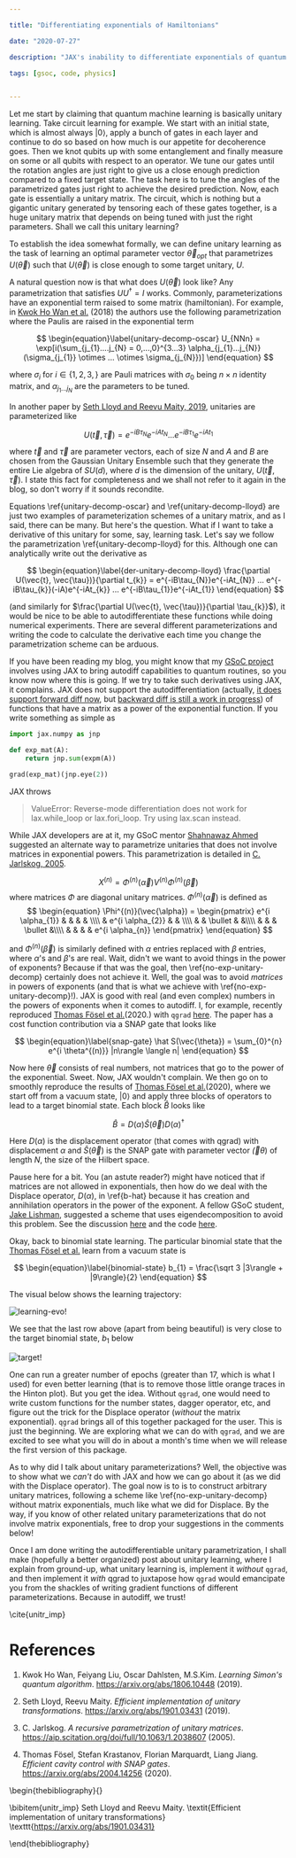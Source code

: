```yaml
---

title: "Differentiating exponentials of Hamiltonians"

date: "2020-07-27"

description: "JAX's inability to differentiate exponentials of quantum hamiltonians and ways around it"

tags: [gsoc, code, physics]


---
```


Let me start by claiming that quantum machine learning is basically unitary learning. Take circuit learning for example. We start with an initial state, which is almost always $| 0 \rangle$, apply a bunch of gates in each layer and continue to do so based on how much is our appetite for decoherence goes. Then we knot qubits up with some entanglement and finally measure on some or all qubits with respect to an operator. We tune our gates until the rotation angles are just right to give us a close enough prediction compared to a fixed target state. The task here is to tune the angles of the parametrized gates just right to achieve the desired prediction. Now, each gate is essentially a unitary matrix. The circuit, which is nothing but a gigantic unitary generated by tensoring each of these gates together, is a huge unitary matrix that depends on being tuned with just the right parameters. Shall we call this unitary learning?

To establish the idea somewhat formally, we can define unitary learning as the task of learning an optimal parameter vector $\vec{\theta}_{opt}$ that parametrizes $U(\vec{\theta})$ such that $U(\vec{\theta})$ is close enough to some target unitary, $U$.

A natural question now is that what does $U(\vec{\theta})$ look like? Any parametrization that satisfies $U U^{\dagger} = I$ works. Commonly, parameterizations have an exponential term raised to some matrix (hamiltonian). For example, in [Kwok Ho Wan et al.](https://arxiv.org/abs/1806.10448) (2018) the authors use the following parametrization where the Paulis are raised in the exponential term

$$
        \begin{equation}\label{unitary-decomp-oscar}
            U_{NNn} = \exp[i(\sum_{j_{1}....j_{N} = 0,...,0}^{3...3} \alpha_{j_{1}...j_{N}} (\sigma_{j_{1}} \otimes ... \otimes \sigma_{j_{N}})]
        \end{equation}
$$

where $\sigma_{i}$ for $i \in \{1, 2, 3,\}$ are Pauli matrices with $\sigma_{0}$ being $n \times n$ identity matrix, and  $\alpha_{j_{1}...j_{N}}$ are the parameters to be tuned.

In another paper by [Seth Lloyd and Reevu Maity, 2019](https://arxiv.org/abs/1901.03431), unitaries are parameterized like

$$
        \begin{equation}\label{unitary-decomp-lloyd}
            U(\vec{t}, \vec{\tau}) = e^{-iB\tau_{N}}e^{-iAt_{N}} ... e^{-iB\tau_{1}}e^{-iAt_{1}}
        \end{equation}
$$

where $\vec{t}$ and $\vec{\tau}$ are parameter vectors, each of size $N$ and $A$ and $B$ are chosen from the Gaussian Unitary Ensemble such that they generate the entire Lie algebra of $SU(d)$, where $d$ is the dimension of the unitary, $U(\vec{t}, \vec{\tau})$. I state this fact for completeness and we shall not refer to it again in the blog, so don't worry if it sounds recondite.

Equations \ref{unitary-decomp-oscar} and \ref{unitary-decomp-lloyd} are just two examples of parameterization schemes of a unitary matrix, and as I said, there can be many. But here's the question. What if I want to take a derivative of this unitary for some, say, learning task. Let's say we follow the parametrization \ref{unitary-decomp-lloyd} for this. Although one can analytically write out the derivative as

$$
    \begin{equation}\label{der-unitary-decomp-lloyd}
        \frac{\partial U(\vec{t}, \vec{\tau})}{\partial t_{k}} = e^{-iB\tau_{N}}e^{-iAt_{N}} ... e^{-iB\tau_{k}}(-iA)e^{-iAt_{k}} ... e^{-iB\tau_{1}}e^{-iAt_{1}}
    \end{equation}
$$

(and similarly for $\frac{\partial U(\vec{t}, \vec{\tau})}{\partial \tau_{k}}$), it would be nice to be able to autodifferentiate these functions while doing numerical experiments. There are several different parameterizations and writing the code to calculate the derivative each time you change the parametrization scheme can be arduous.

If you have been reading my blog, you might know that my [GSoC project](https://araza6.github.io/posts/welcome-gsoc/) involves using JAX to bring autodiff capabilities to quantum routines, so you know now where this is going. If we try to take such derivatives using JAX, it complains. JAX does not support the autodifferentiation (actually, [it does support forward diff now](https://github.com/google/jax/pull/2062), but [backward diff is still a work in progress](https://github.com/google/jax/issues/3447)) of functions that have a matrix as a power of the exponential function. If you write something as simple as 

```python
import jax.numpy as jnp

def exp_mat(A):
    return jnp.sum(expm(A))

grad(exp_mat)(jnp.eye(2))
```

JAX throws 

> ValueError: Reverse-mode differentiation does not work for lax.while_loop or lax.fori_loop. Try using lax.scan instead.

While JAX developers are at it, my GSoC mentor [Shahnawaz Ahmed](http://sahmed.in/) suggested an alternate way to parametrize unitaries that does not involve matrices in exponential powers. This parametrization is detailed in [C. Jarlskog, 2005](https://aip.scitation.org/doi/full/10.1063/1.2038607). 

$$
    \begin{equation}\label{no-exp-unitary-decomp}
        X^{(n)}=\Phi^{(n)}(\vec{\alpha}) V^{(n)} \Phi^{(n)}(\vec{\beta})
    \end{equation}
$$
where matrices $\Phi$ are diagonal unitary matrices. $\Phi^{(n)}(\vec{\alpha})$ is 
defined as
$$
    \begin{equation}
       \Phi^{(n)}(\vec{\alpha}) = \begin{pmatrix}
        e^{i \alpha_{1}} &  &  & & \\\\
        & e^{i \alpha_{2}} &  & \\\\
        & & \bullet & &\\\\
        & & & \bullet &\\\\
        & & & & e^{i \alpha_{n}}
        \end{pmatrix}
    \end{equation}
$$

and $\Phi^{(n)}(\vec{\beta})$ is similarly defined with $\alpha$ entries replaced with $\beta$ entries, where $\alpha$'s and $\beta$'s are real. Wait, didn't we want to avoid things in the power of exponents? Because if that was the goal, then \ref{no-exp-unitary-decomp} certainly does not achieve it. Well, the goal was to avoid _matrices_ in powers of exponents (and that is what we achieve with \ref{no-exp-unitary-decomp}!). JAX is good with real (and even complex) numbers in the powers of exponents when it comes to autodiff. I, for example, recently reproduced [Thomas Fösel et al.](https://arxiv.org/abs/2004.14256)(2020.) with `qgrad` [here](https://github.com/qgrad/qgrad/blob/15e22d91a713370950bdf82975f40df2dc208629/examples/Efficient%20Cavity%20Control%20with%20SNAP%20Gates.ipynb). The paper has a cost function contribution via a SNAP gate that looks like

$$
    \begin{equation}\label{snap-gate}
        \hat S(\vec{\theta}) = \sum_{0}^{n} e^{i \theta^{(n)}} |n\rangle \langle n|
    \end{equation}
$$

Now here $\vec{\theta}$ consists of real numbers, not matrices that go to the power of the exponential. Sweet. Now, JAX wouldn't complain. We then go on to smoothly reproduce the results of [Thomas Fösel et al.](https://arxiv.org/abs/2004.14256)(2020), where we start off from a vacuum state, $|0\rangle$ and apply three blocks of operators to lead to a target binomial state. Each block $\hat B$ looks like

$$
    \begin{equation}\label{b-hat}
        \hat B = D(\alpha) \hat S(\vec \theta) D(\alpha)^{\dagger}
    \end{equation}
$$

Here $D(\alpha)$ is the displacement operator (that comes with qgrad) with displacement $\alpha$ and $\hat S(\vec \theta)$ is the SNAP gate with parameter vector $\vec(\theta)$ of length $N$, the size of the Hilbert space.

Pause here for a bit. You (an astute reader?) might have noticed that if matrices are not allowed in exponentials, then how do we deal with the Displace operator, $D(\alpha)$, in \ref{b-hat} because it has creation and annihilation operators in the power of the exponent. A fellow GSoC student, [Jake Lishman](https://www.binhbar.com/), suggested a scheme that uses eigendecomposition to avoid this problem. See the discussion [here](https://github.com/qutip/qutip/issues/1293) and the code [here](https://github.com/qgrad/qgrad/pull/40/files#diff-f4efe7df59e522f0af04e2077c52003d).

Okay, back to binomial state learning. The particular binomial state that the [Thomas Fösel et al.](https://arxiv.org/abs/2004.14256) learn from a vacuum state is 

$$
    \begin{equation}\label{binomial-state}
        b_{1} = \frac{\sqrt 3 |3\rangle + |9\rangle}{2}
    \end{equation}
$$

The visual below shows the learning trajectory:

![learning-evo!](/images/Hamiltonian_Differentiation/learning-evo.png) 

We see that the last row above (apart from being beautiful) is very close to the target binomial state, $b_{1}$ below

![target!](/images/Hamiltonian_Differentiation/target-state.png) 

One can run a greater number of epochs (greater than $17$, which is what I used) for even better learning (that is to remove those little orange traces in the Hinton plot). But you get the idea. Without `qgrad`, one would need to write custom functions for the number states, dagger operator, etc, and figure out the trick for the Displace operator (_without_ the matrix exponential). `qgrad` brings all of this together packaged for the user. This is just the beginning. We are exploring what we can do with `qgrad`, and we are excited to see what you will do in about a month's time when we will release the first version of this package. 

As to why did I talk about unitary parameterizations? Well, the objective was to show what we _can't_ do with JAX and how we can go about it (as we did with the Displace operator). The goal now is to is to construct arbitrary unitary matrices, following a scheme like \ref{no-exp-unitary-decomp} without matrix exponentials, much like what we did for Displace. By the way, if you know of other related unitary parameterizations that do not involve matrix exponentials, free to drop your suggestions in the comments below! 

Once I am done writing the autodifferentiable unitary parametrization, I shall make (hopefully a better organized) post about unitary learning, where I explain from ground-up, what unitary learning is, implement it _without_ `qgrad`, and then implement it _with_ qgrad to juxtapose how `qgrad` would emancipate you from the shackles of writing gradient functions of different parameterizations. Because in autodiff, we trust!

\cite{unitr_imp}


# References

1. Kwok Ho Wan, Feiyang Liu, Oscar Dahlsten, M.S.Kim. _Learning Simon's quantum algorithm_.
https://arxiv.org/abs/1806.10448 (2019).

2. Seth Lloyd, Reevu Maity. _Efficient implementation of unitary transformations_. https://arxiv.org/abs/1901.03431  (2019).

3. C. Jarlskog. _A recursive parametrization of unitary matrices_. https://aip.scitation.org/doi/full/10.1063/1.2038607 (2005).

4. Thomas Fösel, Stefan Krastanov, Florian Marquardt, Liang Jiang. _Efficient cavity control with SNAP gates_. https://arxiv.org/abs/2004.14256 (2020).

\begin{thebibliography}{}


\bibitem{unitr_imp}
Seth Lloyd and Reevu Maity.
\textit{Efficient implementation of unitary transformations}
\texttt{https://arxiv.org/abs/1901.03431}

\end{thebibliography}